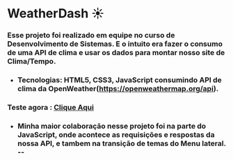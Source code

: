 # WeatherDash ☀️
### Esse projeto foi realizado em equipe no curso de Desenvolvimento de Sistemas. E o intuito era fazer o consumo de uma  API de clima e usar os dados para montar nosso site de Clima/Tempo. 
- ### Tecnologias: HTML5, CSS3, JavaScript consumindo API de clima da OpenWeather(https://openweathermap.org/api).
### Teste agora : [Clique Aqui](https://victorn7.github.io/WeatherDash/)

- ### Minha maior colaboração nesse projeto foi na parte do JavaScript, onde acontece as requisições e respostas da nossa API, e tambem na transição de temas do Menu lateral.  -- 
